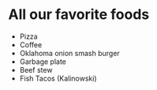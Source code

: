 # All our favorite foods

- Pizza
- Coffee
- Oklahoma onion smash burger
- Garbage plate
- Beef stew
- Fish Tacos (Kalinowski)